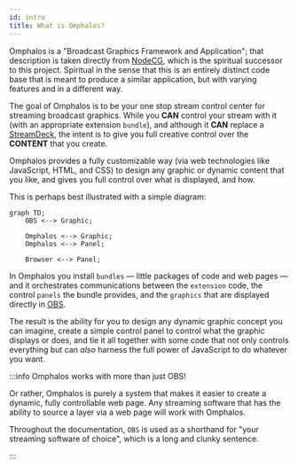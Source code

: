 ```yaml
---
id: intro
title: What is Omphalos?
---
```


Omphalos is a "Broadcast Graphics Framework and Application"; that description
is taken directly from [NodeCG][1], which is the spiritual successor to this
project. Spiritual in the sense that this is an entirely distinct code base
that is meant to produce a similar application, but with varying features and
in a different way.

The goal of Omphalos is to be your one stop stream control center for streaming
broadcast graphics. While you **CAN** control your stream with it (with an
appropriate extension `bundle`), and although it **CAN** replace a
[StreamDeck][2], the intent is to give you full creative control over the
**CONTENT** that you create.

Omphalos provides a fully customizable way (via web technologies like
JavaScript, HTML, and CSS) to design any graphic or dynamic content that you like,
and gives you full control over what is displayed, and how.

This is perhaps best illustrated with a simple diagram:


```mermaid
graph TD;
    OBS <--> Graphic;

    Omphalos <--> Graphic;
    Omphalos <--> Panel;

    Browser <--> Panel;

```

In Omphalos you install `bundles` &mdash; little packages of code and web pages
&mdash; and it orchestrates communications between the `extension` code, the
control `panels` the bundle provides, and the `graphics` that are displayed
directly in [OBS][3].

The result is the ability for you to design any dynamic graphic concept you can
imagine, create a simple control panel to control what the graphic displays or
does, and tie it all together with some code that not only controls everything
but can *also* harness the full power of JavaScript to do whatever you want.

:::info Omphalos works with more than just OBS!

Or rather, Omphalos is purely a system that makes it easier to create a
dynamic, fully controllable web page. Any streaming software that has the
ability to source a layer via a web page will work with Omphalos.

Throughout the documentation, `OBS` is used as a shorthand for "your streaming
software of choice", which is a long and clunky sentence.

:::

  [1]: https://www.nodecg.dev/
  [2]: https://www.elgato.com/en/stream-deck-mk2
  [3]: https://obsproject.com/